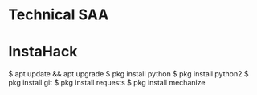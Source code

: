 # Technical SAA 
# InstaHack

$ apt update && apt upgrade
$ pkg install python
$ pkg install python2
$ pkg install git
$ pkg install requests
$ pkg install mechanize